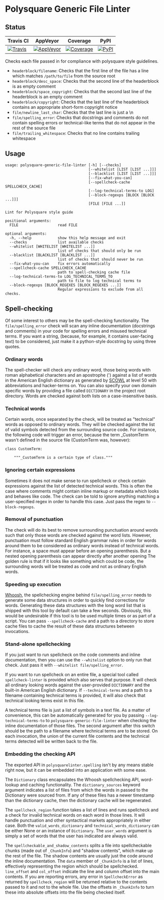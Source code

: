 # Polysquare Generic File Linter #

## Status ##

| Travis CI | AppVeyor | Coverage | PyPI |
|-----------|----------|----------|------|
|[![Travis](https://travis-ci.org/polysquare/polysquare-generic-file-linter.svg?branch=master)](https://travis-ci.org/polysquare/polysquare-generic-file-linter)|[![AppVeyor](https://ci.appveyor.com/api/projects/status/100s4jga4wc92lq0/branch/master?svg=true)](https://ci.appveyor.com/project/smspillaz/polysquare-generic-file-linter/branch/master)|[![Coverage](https://coveralls.io/repos/polysquare/polysquare-generic-file-linter/badge.png?branch=master)](https://coveralls.io/r/polysquare/polysquare-generic-file-linter?branch=master)|[![PyPI](https://pypip.in/version/polysquare-generic-file-linter/badge.svg)](https://pypi.python.org/pypi/polysquare-generic-file-linter/)|

Checks each file passed in for compliance with polysquare style guidelines.

* `headerblock/filename`: Checks that the first line of the file has a line
                          which matches `/path/to/file` from the source root
* `headerblock/desc_space`: Checks that the second line of the headerblock is
                            as empty comment
* `headerblock/space_copyright`: Checks that the second last line of the
                                 headerblock is an empty comment
* `headerblock/copyright`: Checks that the last line of the headerblock
                           contains an appropriate short-form copyright
                           notice
* `file/newline_last_char`: Checks that the last line is just a \n
* `file/spelling_error`: Checks that docstrings and comments do not
                         contain spelling errors or technical-like terms
                         that do not appear in the rest of the source file
* `file/trailing_whitespace`: Checks that no line contains trailing whitespace

## Usage ##

    usage: polysquare-generic-file-linter [-h] [--checks]
                                          [--whitelist [LIST [LIST ...]]]
                                          [--blacklist [LIST [LIST ...]]]
                                          [--fix-what-you-can]
                                          [--spellcheck-cache SPELLCHECK_CACHE]
                                          [--log-technical-terms-to LOG]
                                          [--block-regexps [BLOCK [BLOCK ...]]]
                                          [FILE [FILE ...]]

    Lint for Polysquare style guide

    positional arguments:
      FILE                  read FILE

    optional arguments:
      -h, --help            show this help message and exit
      --checks              list available checks
      --whitelist [WHITELIST [WHITELIST ...]]
                            list of checks that should only be run
      --blacklist [BLACKLIST [BLACKLIST ...]]
                            list of checks that should never be run
      --fix-what-you-can    fix errors automatically
      --spellcheck-cache SPELLCHECK_CACHE
                            path to spell-checking cache file
      --log-technical-terms-to LOG_TECHNICAL_TERMS_TO
                            path to file to log technical terms to
      --block-regexps [BLOCK_REGEXES [BLOCK_REGEXES ...]]
                            Regular expressions to exclude from all checks.

## Spell-checking ##

Of some interest to others may be the spell-checking functionality. The
`file/spelling_error` check will scan any inline documentation (docstrings
and comments) in your code for spelling errors and misused technical terms. If
you want a string, (because, for example, it contains user-facing text) to be
considered, just make it a python-style docstring by using three quotes.

### Ordinary words ###

The spell-checker will check any ordinary word, those being words with
roman alphabetical characters and an apostrophe (') against a list of
words in the American English dictionary as generated by
[SCOWL](http://app.aspell.net/create) at level 50 with abbreviations and
hacker-terms on. You can also specify your own domain specific words by
providing a file called `DICTIONARY` in the project root directory. Words
are checked against both lists on a case-insensitive basis.

### Technical words ###

Certain words, once separated by the check, will be treated as "technical"
words as opposed to ordinary words. They will be checked against the list
of valid symbols detected from the surrounding source code. For instance,
the following code will trigger an error, because the term _CustomTerm wasn't
defined in the source file (CustomTerm was, however):

    class CustomTerm:

        """_CustomTerm is a certain type of class."""

### Ignoring certain expressions ###

Sometimes it does not make sense to run spellcheck or check certain expressions
against the list of detected technical words. This is often the case where
comments might contain inline markup or metadata which looks and behaves
like code. The check can be told to ignore anything matching a user-specified
regex in order to handle this case. Just pass the regex to `--block-regexps`.

### Removal of punctuation ###

The check will do its best to remove surrounding punctuation around words
such that only those words are checked against the word lists. However,
punctuation must follow standard English grammar rules in order for words
around them to be considered as ordinary words instead of technical words.
For instance, a space must appear before an opening parenthesis.
But a nested opening parenthesis can appear directly after another opening
The golden rule is that if it looks like something which could be
code, the surrounding words will be treated as code and not as ordinary
English words.

### Speeding up execution ###

[Whoosh](https://bitbucket.org/mchaput/whoosh/src), the spellchecking engine
behind `file/spelling_error` needs to generate some data structures in order to
quickly find corrections for words. Generating these data structures with the
long word list that is shipped with this tool by default can take a few seconds.
Obviously, this would be undesirable if this tool is to be used multiple times
or as part of a script. You can pass `--spellcheck-cache` and a path to a
directory to store cache files to cache the result of these data structures
between invocations.

### Stand-alone spellchecking ###

If you just want to run spellcheck on the code comments and inline
documentation, then you can use the `--whitelist` option to only run that check.
Just pass it with `--whitelist file/spelling_error`.

If you want to run spellcheck on an entire file, a special tool called
`spellcheck-linter` is provided which also serves that purpose. It will check
all ordinary looking words against the user-provided `DICTIONARY` and the
built-in American English dictionary. If `--technical-terms` and a path to a
filename containing technical terms is provided, it will also check that
technical looking terms exist in this file.

A technical terms file is just a list of symbols in a text file. As a matter
of convenience, this can be automatically generated for you by passing
`--log-technical-terms-to` to `polysquare-generic-file-linter` when checking
the inline documentation of those files. The second argument after this
switch should be the path to a filename where technical terms are to be stored.
On each invocation, the union of the current file contents and the technical
terms detected will be written back to the file.

### Embedding the checking API ###

The exported API in `polysquarelinter.spelling` isn't by any means stable
right now, but it can be embedded into an application with some ease.

The `Dictionary` class encapsulates the Whoosh spellchecking API, word-lookup
and caching functionality. The `dictionary_sources` keyword argument indicates
a list of files from which the words in passed to the Dictionary were
sourced from. If any of these files has a newer timestamp than the dictionary
cache, then the dictionary cache will be regenerated.

The `spellcheck_region` function takes a list of lines and runs spellcheck
and a check for invalid technical words on each word in those lines. It will
handle punctuation and other syntactical markets appropriately in either case.
Both the `valid_words_dictionary` and `technical_words_dictionary` can be either
None or an instance of `Dictionary`. The `user_words` argument is simply
a set of words that the user has indicated are always valid.

The `spellcheckable_and_shadow_contents` splits a file into spellcheckable
chunks (made out of `_ChunkInfo`) and "shadow contents", which make up the rest
of the file. The shadow contents are usually just the code around the inline
documentation. The `data` member of `_ChunkInfo` is a list of lines,
effectively representing the region which should be spellchecked. `line_offset`
and `col_offset` indicate the line and column offset into the main contents. If
you are reporting errors, any error in `SpellcheckError` as returned by
`spellcheck_region` will be returned relative to the contents passed to it
and not to the whole file. Use the offsets in `_ChunkInfo` to turn these
into absolute offsets into the file being checked itself.
